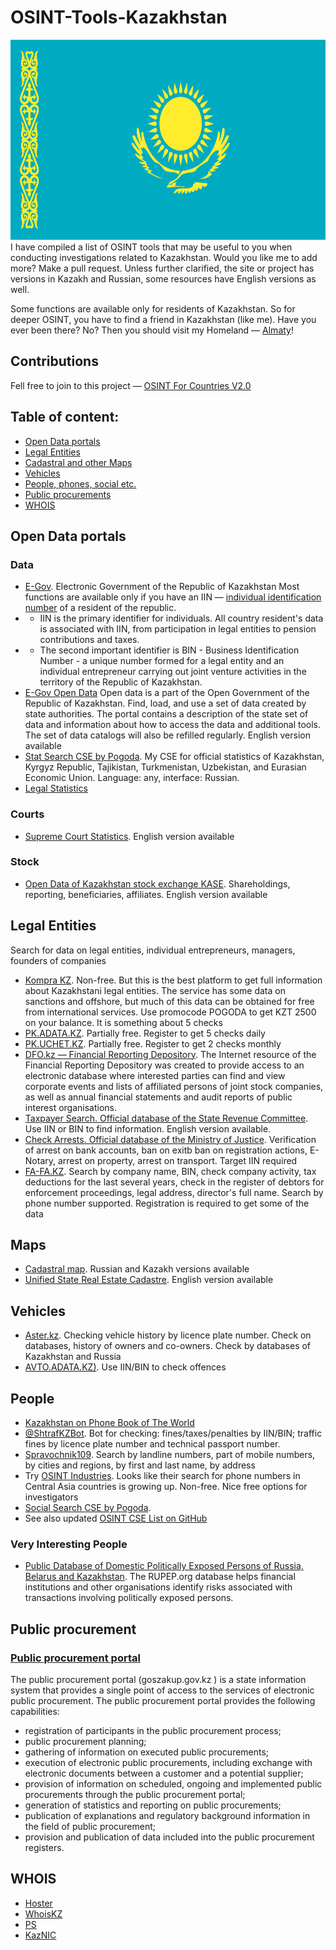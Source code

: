 # OSINT-Tools-Kazakhstan
<img src="https://github.com/paulpogoda/OSINT-Tools-Kazakhstan/blob/main/Flag_of_Kazakhstan.svg.png" alt="Flag of Kazakhstan" style="height: 320px; width:640px;"/>
I have compiled a list of OSINT tools that may be useful to you when conducting investigations related to Kazakhstan. Would you like me to add more? Make a pull request.
Unless further clarified, the site or project has versions in Kazakh and Russian, some resources have English versions as well. 

Some functions are available only for residents of Kazakhstan. So for deeper OSINT, you have to find a friend in Kazakhstan (like me). Have you ever been there? No? Then you should
visit my Homeland — [Almaty](https://www.tripadvisor.ru/Attractions-g298251-Activities-Almaty.html)!  

## Contributions
Fell free to join to this project — [OSINT For Countries V2.0](https://github.com/paulpogoda/OSINT-for-countries-V2.0)

## Table of content:
 - [Open Data portals](#open-data-portals)
 - [Legal Entities](#legal-entities)
 - [Cadastral and other Maps](#maps)
 - [Vehicles](#vehicles)
 - [People, phones, social etc.](#people)
 - [Public procurements](#public-procurement)
 - [WHOIS](#whois)

## Open Data portals
### Data
- [E-Gov](https://egov.kz/cms/en). Electronic Government of the Republic of Kazakhstan
Most functions are available only if you have an IIN — [individual identification number](https://www.oecd.org/content/dam/oecd/en/topics/policy-issue-focus/aeoi/kazakhstan-tin.pdf) of a resident of the republic. 
- - IIN is the primary identifier for individuals. All country resident's data is associated with IIN, from participation in legal entities to pension contributions and taxes. 
- - The second important identifier is BIN - Business Identification Number - a unique number formed for a legal entity and an individual entrepreneur carrying out joint venture activities in the territory of the Republic of Kazakhstan.
- [E-Gov Open Data](https://data.egov.kz/)
Open data is a part of the Open Government of the Republic of Kazakhstan. Find, load, and use a set of data created by state authorities. The portal contains a description of the state set of data and information about how to access the data and additional tools. The set of data catalogs will also be refilled regularly. English version available
- [Stat Search CSE by Pogoda](https://cse.google.com/cse?cx=a72e762da6ab1440a#gsc.tab=0).
My CSE for official statistics of Kazakhstan, Kyrgyz Republic, Tajikistan, Turkmenistan, Uzbekistan, and Eurasian Economic Union. Language: any, interface: Russian.
- [Legal Statistics](https://qamqor.gov.kz/crimestat/indicators)
### Courts
- [Supreme Court Statistics](https://sud.gov.kz/rus/kategoriya/statistika). English version available 
### Stock 
- [Open Data of Kazakhstan stock exchange KASE](https://kase.kz/ru/issuers/).
Shareholdings, reporting, beneficiaries, affiliates. English version available

## Legal Entities
Search for data on legal entities, individual entrepreneurs, managers, founders of companies
- [Kompra KZ](https://kompra.kz/). Non-free. But this is the best platform to get full information about Kazakhstani legal entities. The service has some data on sanctions and offshore, but much of this data can be obtained for free from international services. Use promocode POGODA to get KZT 2500 on your balance. It is something about 5 checks
- [PK.ADATA.KZ](https://pk.adata.kz/).
Partially free. Register to get 5 checks daily
- [PK.UCHET.KZ](https://pk.uchet.kz/).
Partially free. Register to get 2 checks monthly
- [DFO.kz — Financial Reporting Depository](https://opi.dfo.kz/p/ru/dfo-search/opi-search).
The Internet resource of the Financial Reporting Depository was created to provide access to an electronic database where interested parties can find and view corporate events and lists of affiliated persons of joint stock companies, as well as annual financial statements and audit reports of public interest organisations.
- [Taxpayer Search. Official database of the State Revenue Committee](https://kgd.gov.kz/en/services/taxpayer_search/entrepreneur).
Use IIN or BIN to find information. English version available.
- [Check Arrests. Official database of the Ministry of Justice](https://aisoip.adilet.gov.kz/forCitizens/findArest).
Verification of arrest on bank accounts, ban on exitb ban on registration actions, E-Notary, arrest on property, arrest on transport. Target IIN required
- [FA-FA.KZ](https://fa-fa.kz/search_ip_too/).
Search by company name, BIN, check company activity, tax deductions for the last several years, check in the register of debtors for enforcement proceedings, legal address, director's full name. Search by phone number supported. Registration is required to get some of the data

## Maps
- [Cadastral map](https://aisgzk.kz/aisgzk/ru/content/maps/).
Russian and Kazakh versions available
- [Unified State Real Estate Cadastre](https://map.gov4c.kz/egkn/).
English version available

## Vehicles
- [Aster.kz](https://aster.kz/aster-check).
Checking vehicle history by licence plate number. Check on databases, history of owners and co-owners. Check by databases of Kazakhstan and Russia
- [AVTO.ADATA.KZ)](http://avto.adata.kz/).
Use IIN/BIN to check offences

## People
- [Kazakhstan on Phone Book of The World](https://phonebookoftheworld.com/kazakhstan/)
- [@ShtrafKZBot](https://t.me/ShtrafKZBot).
Bot for checking: fines/taxes/penalties by IIN/BIN; traffic fines by licence plate number and technical passport number.
- [Spravochnik109](https://spravochnik109.link/kazahstan). 
Search by landline numbers, part of mobile numbers, by cities and regions, by first and last name, by address
- Try [OSINT Industries](https://app.osint.industries).
Looks like their search for phone numbers in Central Asia countries is growing up. Non-free. Nice free options for investigators
- [Social Search CSE by Pogoda](https://cse.google.com/cse?cx=029ffbc44aa3946cb#gsc.tab=0). 
- See also updated [OSINT CSE List on GitHub](https://github.com/paulpogoda/OSINT-CSE)
### Very Interesting People
- [Public Database of Domestic Politically Exposed Persons of Russia, Belarus and Kazakhstan](https://rupep.org/en/). The RUPEP.org database helps financial institutions and other organisations identify risks associated with transactions involving politically exposed persons.

## Public procurement
### [Public procurement portal](https://goszakup.gov.kz/)
The public procurement portal (goszakup.gov.kz ) is a state information system that provides a single point of access to the services of electronic public procurement. The public procurement portal provides the following capabilities:
- registration of participants in the public procurement process;
- public procurement planning;
- gathering of information on executed public procurements;
- execution of electronic public procurements, including exchange with electronic documents between a customer and a potential supplier;
- provision of information on scheduled, ongoing and implemented public procurements through the public procurement portal;
- generation of statistics and reporting on public procurements;
- publication of explanations and regulatory background information in the field of public procurement;
- provision and publication of data included into the public procurement registers.

## WHOIS
- [Hoster](https://hoster.kz/whois/)
- [WhoisKZ](https://whois.kz)
- [PS](https://www.ps.kz/domains/whois/)
- [KazNIC](https://www.nic.kz/cgi-bin/whois)
